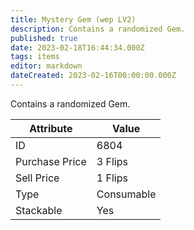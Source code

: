 ```yaml
---
title: Mystery Gem (wep LV2)
description: Contains a randomized Gem.
published: true
date: 2023-02-18T16:44:34.000Z
tags: items
editor: markdown
dateCreated: 2023-02-16T00:00:00.000Z
---
```


Contains a randomized Gem.

|Attribute|Value|
|-|-|
|ID|6804|
|Purchase Price|3 Flips|
|Sell Price|1 Flips|
|Type|Consumable|
|Stackable|Yes|

